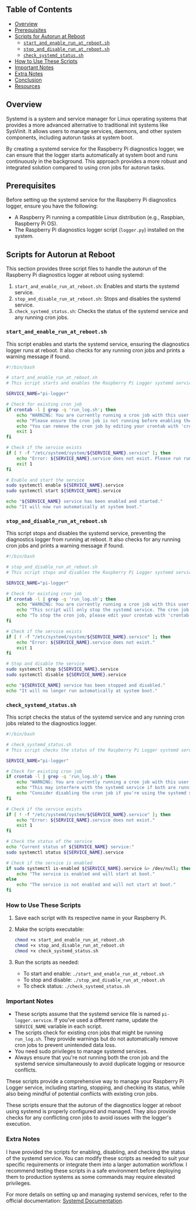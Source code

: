 

## Table of Contents

- [Overview](#overview)
- [Prerequisites](#prerequisites)
- [Scripts for Autorun at Reboot](#scripts-for-autorun-at-reboot)
  - [`start_and_enable_run_at_reboot.sh`](#start_and-enable-run-at-rebootsh)
  - [`stop_and_disable_run_at_reboot.sh`](#stop-and-disable-run-at-rebootsh)
  - [`check_systemd_status.sh`](#check-systemd-statussh)
- [How to Use These Scripts](#how-to-use-these-scripts)
- [Important Notes](#important-notes)
- [Extra Notes](#extra-notes)
- [Conclusion](#conclusion)
- [Resources](#resources)


## Overview

Systemd is a system and service manager for Linux operating systems that provides a more advanced alternative to traditional init systems like SysVinit. It allows users to manage services, daemons, and other system components, including autorun tasks at system boot.

By creating a systemd service for the Raspberry Pi diagnostics logger, we can ensure that the logger starts automatically at system boot and runs continuously in the background. This approach provides a more robust and integrated solution compared to using cron jobs for autorun tasks.

## Prerequisites

Before setting up the systemd service for the Raspberry Pi diagnostics logger, ensure you have the following:

- A Raspberry Pi running a compatible Linux distribution (e.g., Raspbian, Raspberry Pi OS).
- The Raspberry Pi diagnostics logger script (`logger.py`) installed on the system.



## Scripts for Autorun at Reboot

This section provides three script files to handle the autorun of the Raspberry Pi diagnostics logger at reboot using systemd:

1. `start_and_enable_run_at_reboot.sh`: Enables and starts the systemd service.
2. `stop_and_disable_run_at_reboot.sh`: Stops and disables the systemd service.
3. `check_systemd_status.sh`: Checks the status of the systemd service and any running cron jobs.

### `start_and_enable_run_at_reboot.sh`

This script enables and starts the systemd service, ensuring the diagnostics logger runs at reboot. It also checks for any running cron jobs and prints a warning message if found.

```bash
#!/bin/bash

# start_and_enable_run_at_reboot.sh
# This script starts and enables the Raspberry Pi Logger systemd service to run at reboot

SERVICE_NAME="pi-logger"

# Check for existing cron job
if crontab -l | grep -q 'run_log.sh'; then
    echo "WARNING: You are currently running a cron job with this user that executes run_log.sh."
    echo "Please ensure the cron job is not running before enabling the systemd service."
    echo "You can remove the cron job by editing your crontab with 'crontab -e'."
    exit 1
fi

# Check if the service exists
if [ ! -f "/etc/systemd/system/${SERVICE_NAME}.service" ]; then
    echo "Error: ${SERVICE_NAME}.service does not exist. Please run run_systemd_service.sh first."
    exit 1
fi

# Enable and start the service
sudo systemctl enable ${SERVICE_NAME}.service
sudo systemctl start ${SERVICE_NAME}.service

echo "${SERVICE_NAME} service has been enabled and started."
echo "It will now run automatically at system boot."
```

### `stop_and_disable_run_at_reboot.sh`

This script stops and disables the systemd service, preventing the diagnostics logger from running at reboot. It also checks for any running cron jobs and prints a warning message if found.

```bash
#!/bin/bash

# stop_and_disable_run_at_reboot.sh
# This script stops and disables the Raspberry Pi Logger systemd service

SERVICE_NAME="pi-logger"

# Check for existing cron job
if crontab -l | grep -q 'run_log.sh'; then
    echo "WARNING: You are currently running a cron job with this user that executes run_log.sh."
    echo "This script will only stop the systemd service. The cron job will continue to run."
    echo "To stop the cron job, please edit your crontab with 'crontab -e'."
fi

# Check if the service exists
if [ ! -f "/etc/systemd/system/${SERVICE_NAME}.service" ]; then
    echo "Error: ${SERVICE_NAME}.service does not exist."
    exit 1
fi

# Stop and disable the service
sudo systemctl stop ${SERVICE_NAME}.service
sudo systemctl disable ${SERVICE_NAME}.service

echo "${SERVICE_NAME} service has been stopped and disabled."
echo "It will no longer run automatically at system boot."
```

### `check_systemd_status.sh`

This script checks the status of the systemd service and any running cron jobs related to the diagnostics logger.

```bash
#!/bin/bash

# check_systemd_status.sh
# This script checks the status of the Raspberry Pi Logger systemd service

SERVICE_NAME="pi-logger"

# Check for existing cron job
if crontab -l | grep -q 'run_log.sh'; then
    echo "WARNING: You are currently running a cron job with this user that executes run_log.sh."
    echo "This may interfere with the systemd service if both are running simultaneously."
    echo "Consider disabling the cron job if you're using the systemd service."
fi

# Check if the service exists
if [ ! -f "/etc/systemd/system/${SERVICE_NAME}.service" ]; then
    echo "Error: ${SERVICE_NAME}.service does not exist."
    exit 1
fi

# Check the status of the service
echo "Current status of ${SERVICE_NAME} service:"
sudo systemctl status ${SERVICE_NAME}.service

# Check if the service is enabled
if sudo systemctl is-enabled ${SERVICE_NAME}.service &> /dev/null; then
    echo "The service is enabled and will start at boot."
else
    echo "The service is not enabled and will not start at boot."
fi
```

### How to Use These Scripts

1. Save each script with its respective name in your Raspberry Pi.

2. Make the scripts executable:
   ```bash
   chmod +x start_and_enable_run_at_reboot.sh
   chmod +x stop_and_disable_run_at_reboot.sh
   chmod +x check_systemd_status.sh
   ```

3. Run the scripts as needed:
   - To start and enable: `./start_and_enable_run_at_reboot.sh`
   - To stop and disable: `./stop_and_disable_run_at_reboot.sh`
   - To check status: `./check_systemd_status.sh`

### Important Notes

- These scripts assume that the systemd service file is named `pi-logger.service`. If you've used a different name, update the `SERVICE_NAME` variable in each script.
- The scripts check for existing cron jobs that might be running `run_log.sh`. They provide warnings but do not automatically remove cron jobs to prevent unintended data loss.
- You need sudo privileges to manage systemd services.
- Always ensure that you're not running both the cron job and the systemd service simultaneously to avoid duplicate logging or resource conflicts.

These scripts provide a comprehensive way to manage your Raspberry Pi Logger service, including starting, stopping, and checking its status, while also being mindful of potential conflicts with existing cron jobs.

These scripts ensure that the autorun of the diagnostics logger at reboot using systemd is properly configured and managed. They also provide checks for any conflicting cron jobs to avoid issues with the logger's execution.

### Extra Notes

I have provided the scripts for enabling, disabling, and checking the status of the systemd service. You can modify these scripts as needed to suit your specific requirements or integrate them into a larger automation workflow. I recommend testing these scripts in a safe environment before deploying them to production systems as some commands may require elevated privileges.

For more details on setting up and managing systemd services, refer to the official documentation: [Systemd Documentation](https://www.freedesktop.org/wiki/Software/systemd/).
